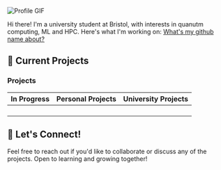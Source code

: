 ![Profile GIF](hello.gif) 

Hi there! I'm a university student at Bristol, with interests in quanutm computing, ML and HPC. Here's what I'm working on:
[What's my github name about?](https://en.wikipedia.org/wiki/Tam_c%C3%BAc)

## 🚀 Current Projects

### **Projects**

| In Progress                                | Personal Projects                              | University Projects                              |
|:--------------------------------------------:|:------------------------------------------------:|:--------------------------------------------------:|
|  |                |                              |
| | |  |
|                                            |                                                |                       |
|                                            |                                                | |

## 💬 Let's Connect!
Feel free to reach out if you'd like to collaborate or discuss any of the projects. Open to learning and growing together!



<!--
**TumCucTom/TumCucTom** is a ✨ _special_ ✨ repository because its `README.md` (this file) appears on your GitHub profile.

Here are some ideas to get you started:

- 🔭 I’m currently working on ...
- 🌱 I’m currently learning ...
- 👯 I’m looking to collaborate on ...
- 🤔 I’m looking for help with ...
- 💬 Ask me about ...
- 📫 How to reach me: ...
- 😄 Pronouns: ...
- ⚡ Fun fact: ...
-->
